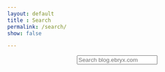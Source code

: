 ```yaml
---
layout: default
title : Search
permalink: /search/
show: false

---
```


<!-- Html Elements for Search -->
<div class="wrapper">
	<div id="search-container">
	<center>
		<div>
			<input class="site-searchbox" type="text" id="keyword" placeholder="Search blog.ebryx.com">
		</div>
		<div>
			<span class="site-searchresults" id="resultbox"></span>
		</div>
	</center>
	</div>
</div>

<!-- Script pointing to search-script.js -->
<script src="/js/search-script.js" type="text/javascript"></script>

<!-- Configuration -->
<script>
SimpleJekyllSearch({
  searchInput: document.getElementById('keyword'),
  resultsContainer: document.getElementById('resultbox'),
  json: '/search.json'
})
</script>